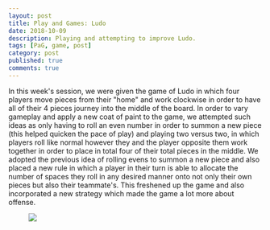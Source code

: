 ```yaml
---
layout: post
title: Play and Games: Ludo
date: 2018-10-09
description: Playing and attempting to improve Ludo.
tags: [PaG, game, post]
category: post
published: true
comments: true
---
```

In this week's session, we were given the game of Ludo in which four players move pieces from their "home" and work clockwise in order to have all of their 4 pieces journey into the middle of the board. In order to vary gameplay and apply a new coat of paint to the game, we attempted such ideas as only having to roll an even number in order to summon a new piece (this helped quicken the pace of play) and playing two versus two, in which players roll like normal however they and the player opposite them work together in order to place in total four of their total pieces in the middle.  We adopted the previous idea of rolling evens to summon a new piece and also placed a new rule in which a player in their turn is able to allocate the number of spaces they roll in any desired manner onto not only their own pieces but also their teammate's. This freshened up the game and also incorporated a new strategy which made the game a lot more about offense.

<figure>
<a href="https://i.imgur.com/UtiP8xO.jpg"><img src="https://i.imgur.com/UtiP8xO.jpg"></a>
</figure>
